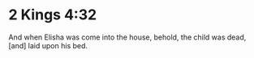 # 2 Kings 4:32

And when Elisha was come into the house, behold, the child was dead, [and] laid upon his bed.